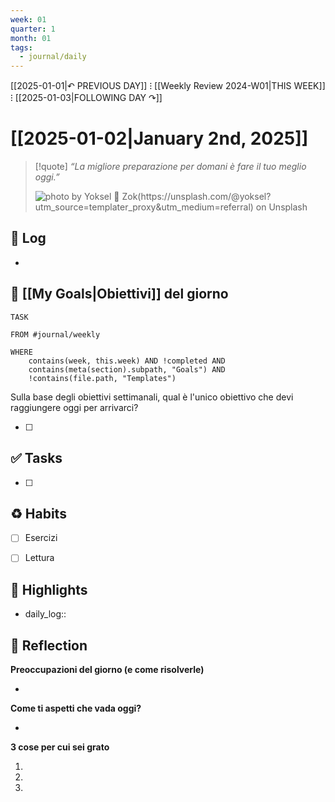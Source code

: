 ```yaml
---
week: 01
quarter: 1
month: 01
tags:
  - journal/daily
---
```

[[2025-01-01|↶ PREVIOUS DAY]] ⁝ [[Weekly Review 2024-W01|THIS WEEK]] ⁝ [[2025-01-03|FOLLOWING DAY ↷]]

# [[2025-01-02|January 2nd, 2025]]

> [!quote]
> _“La migliore preparazione per domani è fare il tuo meglio oggi.”_  
> 
> ![photo by Yoksel 🌿 Zok(https://unsplash.com/@yoksel?utm_source=templater_proxy&utm_medium=referral) on Unsplash](https://images.unsplash.com/photo-1631376158521-7055df9fba09?crop=entropy&cs=srgb&fm=jpg&ixid=M3w2NDU1OTF8MHwxfHJhbmRvbXx8fHx8fHx8fDE3MzU4NDU4NTZ8&ixlib=rb-4.0.3&q=85&w=500&h=500)


## 📝 Log

- 

## 🎯 [[My Goals|Obiettivi]] del giorno

```dataview
TASK

FROM #journal/weekly 

WHERE 
	contains(week, this.week) AND !completed AND
	contains(meta(section).subpath, "Goals") AND
	!contains(file.path, "Templates")

```

Sulla base degli obiettivi settimanali, qual è l'unico obiettivo che devi raggiungere oggi per arrivarci?

- [ ] 


## ✅ Tasks

- [ ] 



## ♻ Habits

- [ ] Esercizi
- [ ] Lettura


## 🌟 Highlights 

- daily_log:: 




## 🤔 Reflection 

**Preoccupazioni del giorno (e come risolverle)**

- 

**Come ti aspetti che vada oggi?**

- 

**3 cose per cui sei grato**

 1. 
 2. 
 3. 

